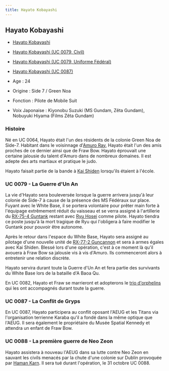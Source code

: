 ```yaml
---
title: Hayato Kobayashi
---
```



Hayato Kobayashi
----------------





* [Hayato Kobayashi](javascript:change_image_m('images/stories/saga/msgundam/persos/hayato-kobayashi.png');)
* [Hayato Kobayashi (UC 0079, Civil)](javascript:change_image_m('images/stories/saga/origin/persos/hayato-kobayashi-uc-0079.png');)
* [Hayato Kobayashi (UC 0079, Uniforme Fédéral)](javascript:change_image_m('images/stories/saga/msgundam/persos/hayato-kobayashi.png');)
* [Hayato Kobayashi (UC 0087)](javascript:change_image_m('images/stories/saga/zetagundam/persos/hayato-kobayashi.png');)




* Age : 24
* Origine : Side 7 / Green Noa
* Fonction : Pilote de Mobile Suit
* Voix Japonaise : Kiyonobu Suzuki (MS Gundam, Zêta Gundam), Nobuyuki Hiyama (Films Zêta Gundam)


### Histoire


Né en UC 0064, Hayato était l'un des résidents de la colonie Green Noa de Side-7. Habitant dans le voisinnage d'[Amuro Ray](uc/mobile-suit-gundam/amuro-ray.html), Hayato était l'un des amis proches de ce dernier ainsi que de Fraw Bow. Hayato éprouvait une certaine jalousie du talent d'Amuro dans de nombreux domaines. Il est adepte des arts martiaux et pratique le judo.


Hayato faisait partie de la bande à [Kai Shiden](uc/mobile-suit-gundam/kai-shiden.html) lorsqu'ils étaient à l'école. 


### UC 0079 - La Guerre d'Un An


La vie d'Hayato sera bouleversée lorsque la guerre arrivera jusqu'à leur colonie de Side-7 à cause de la présence des MS Fédéraux sur place. Fuyant avec le White Base, il se portera volontaire pour prêter main forte à l'équipage extrêmement réduit du vaisseau et se verra assigné à l'artillerie du [RX-75-4 Guntank](uc/mobile-suit-gundam/rx-75-4-guntank.html) restant avec [Ryu Hosei](uc/mobile-suit-gundam/ryu-hosei.html) comme pilote. Hayato tiendra ce poste jusqu'à la mort tragique de Ryu qui l'obligera à faire modifier le Guntank pour pouvoir être autonome. 


Après le retour dans l'espace du White Base, Hayato sera assigné au pilotage d'une nouvelle unité de [RX-77-2 Guncannon](uc/mobile-suit-gundam/rx-77-2-guncannon.html) et sera à armes égales avec Kai Shiden. Blessé lors d'une opération, c'est à ce moment là qu'il avouera à Fraw Bow sa jalousie vis à vis d'Amuro. Ils commenceront alors à entretenir une relation discrète. 


Hayato servira durant toute la Guerre d'Un An et fera partie des survivants du White Base lors de la bataille d'A Baoa Qu. 


En UC 0082, Hayato et Fraw se marrieront et adopterons le [trio d'orphelins](uc/mobile-suit-gundam/kikka-rets-et-kats.html) qui les ont accompagnés durant toute la guerre. 


### UC 0087 - La Conflit de Gryps


En UC 0087, Hayato participera au conflit oposant l'AEUG et les Titans via l'organisation terrienne Karaba qu'il a fondé dans la même optique que l'AEUG. Il sera également le propriétaire du Musée Spatial Kennedy et attendra un enfant de Fraw Bow. 


### UC 0088 - La première guerre de Neo Zeon


Hayato assistera à nouveau l'AEUG dans sa lutte contre Neo Zeon en sauvant les civils menacés par la chute d'une colonie sur Dublin provoquée par [Haman Karn](uc/gundam-zz/haman-karn.html). Il sera tué durant l'opération, le 31 octobre UC 0088. 


